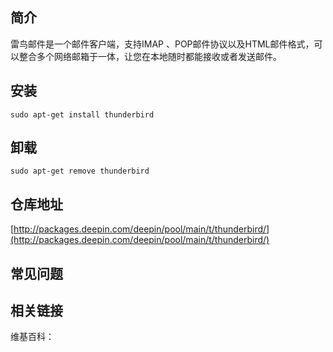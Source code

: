 ## 简介

雷鸟邮件是一个邮件客户端，支持IMAP 、POP邮件协议以及HTML邮件格式，可以整合多个网络邮箱于一体，让您在本地随时都能接收或者发送邮件。

## 安装

`sudo apt-get install thunderbird`

## 卸载

`sudo apt-get remove thunderbird`

## 仓库地址

[http://packages.deepin.com/deepin/pool/main/t/thunderbird/](http://packages.deepin.com/deepin/pool/main/t/thunderbird/)


## 常见问题


## 相关链接

维基百科：
